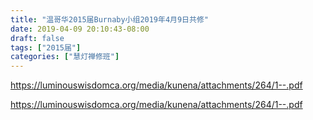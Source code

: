 ```yaml
---
title: "温哥华2015届Burnaby小组2019年4月9日共修"
date: 2019-04-09 20:10:43-08:00
draft: false
tags: ["2015届"]
categories: ["慧灯禅修班"]
---
```

https://luminouswisdomca.org/media/kunena/attachments/264/1--.pdf

 https://luminouswisdomca.org/media/kunena/attachments/264/1--.pdf
